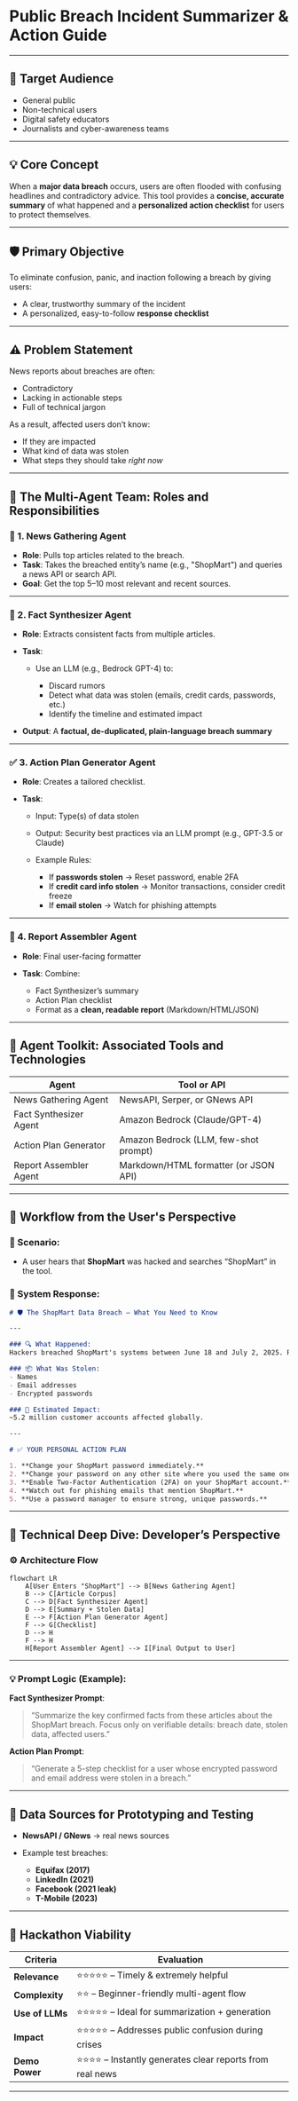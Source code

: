 # Public Breach Incident Summarizer & Action Guide

---

## 🎯 Target Audience

* General public
* Non-technical users
* Digital safety educators
* Journalists and cyber-awareness teams

---

## 💡 Core Concept

When a **major data breach** occurs, users are often flooded with confusing headlines and contradictory advice. This tool provides a **concise, accurate summary** of what happened and a **personalized action checklist** for users to protect themselves.

---

## 🛡️ Primary Objective

To eliminate confusion, panic, and inaction following a breach by giving users:

* A clear, trustworthy summary of the incident
* A personalized, easy-to-follow **response checklist**

---

## ⚠️ Problem Statement

News reports about breaches are often:

* Contradictory
* Lacking in actionable steps
* Full of technical jargon

As a result, affected users don’t know:

* If they are impacted
* What kind of data was stolen
* What steps they should take *right now*

---

## 🧠 The Multi-Agent Team: Roles and Responsibilities

### 📰 1. **News Gathering Agent**

* **Role**: Pulls top articles related to the breach.
* **Task**: Takes the breached entity’s name (e.g., "ShopMart") and queries a news API or search API.
* **Goal**: Get the top 5–10 most relevant and recent sources.

---

### 🧾 2. **Fact Synthesizer Agent**

* **Role**: Extracts consistent facts from multiple articles.
* **Task**:

  * Use an LLM (e.g., Bedrock GPT-4) to:

    * Discard rumors
    * Detect what data was stolen (emails, credit cards, passwords, etc.)
    * Identify the timeline and estimated impact
* **Output**: A **factual, de-duplicated, plain-language breach summary**

---

### ✅ 3. **Action Plan Generator Agent**

* **Role**: Creates a tailored checklist.
* **Task**:

  * Input: Type(s) of data stolen
  * Output: Security best practices via an LLM prompt (e.g., GPT-3.5 or Claude)
  * Example Rules:

    * If **passwords stolen** → Reset password, enable 2FA
    * If **credit card info stolen** → Monitor transactions, consider credit freeze
    * If **email stolen** → Watch for phishing attempts

---

### 📄 4. **Report Assembler Agent**

* **Role**: Final user-facing formatter
* **Task**: Combine:

  * Fact Synthesizer’s summary
  * Action Plan checklist
  * Format as a **clean, readable report** (Markdown/HTML/JSON)

---

## 🧰 Agent Toolkit: Associated Tools and Technologies

| Agent                  | Tool or API                           |
| ---------------------- | ------------------------------------- |
| News Gathering Agent   | NewsAPI, Serper, or GNews API         |
| Fact Synthesizer Agent | Amazon Bedrock (Claude/GPT-4)         |
| Action Plan Generator  | Amazon Bedrock (LLM, few-shot prompt) |
| Report Assembler Agent | Markdown/HTML formatter (or JSON API) |

---

## 👤 Workflow from the User's Perspective

### 🎯 Scenario:

* A user hears that **ShopMart** was hacked and searches “ShopMart” in the tool.

### 🧠 System Response:

```markdown
# 🛡️ The ShopMart Data Breach – What You Need to Know

---

### 🔍 What Happened:
Hackers breached ShopMart's systems between June 18 and July 2, 2025. Reports confirm that attackers gained access to the company's user database.

### 📦 What Was Stolen:
- Names
- Email addresses
- Encrypted passwords

### 🧠 Estimated Impact:
~5.2 million customer accounts affected globally.

---

# ✅ YOUR PERSONAL ACTION PLAN

1. **Change your ShopMart password immediately.**
2. **Change your password on any other site where you used the same one.**
3. **Enable Two-Factor Authentication (2FA) on your ShopMart account.**
4. **Watch out for phishing emails that mention ShopMart.**
5. **Use a password manager to ensure strong, unique passwords.**
```

---

## 🔧 Technical Deep Dive: Developer’s Perspective

### ⚙️ Architecture Flow

```mermaid
flowchart LR
    A[User Enters "ShopMart"] --> B[News Gathering Agent]
    B --> C[Article Corpus]
    C --> D[Fact Synthesizer Agent]
    D --> E[Summary + Stolen Data]
    E --> F[Action Plan Generator Agent]
    F --> G[Checklist]
    D --> H
    F --> H
    H[Report Assembler Agent] --> I[Final Output to User]
```

---

### 💡 Prompt Logic (Example):

**Fact Synthesizer Prompt**:

> “Summarize the key confirmed facts from these articles about the ShopMart breach. Focus only on verifiable details: breach date, stolen data, affected users.”

**Action Plan Prompt**:

> “Generate a 5-step checklist for a user whose encrypted password and email address were stolen in a breach.”

---

## 🧪 Data Sources for Prototyping and Testing

* **NewsAPI / GNews** → real news sources
* Example test breaches:

  * **Equifax (2017)**
  * **LinkedIn (2021)**
  * **Facebook (2021 leak)**
  * **T-Mobile (2023)**

---

## 🚀 Hackathon Viability

| Criteria        | Evaluation                                              |
| --------------- | ------------------------------------------------------- |
| **Relevance**   | ⭐⭐⭐⭐⭐ – Timely & extremely helpful                      |
| **Complexity**  | ⭐⭐ – Beginner-friendly multi-agent flow                 |
| **Use of LLMs** | ⭐⭐⭐⭐⭐ – Ideal for summarization + generation            |
| **Impact**      | ⭐⭐⭐⭐⭐ – Addresses public confusion during crises        |
| **Demo Power**  | ⭐⭐⭐⭐ – Instantly generates clear reports from real news |

---
